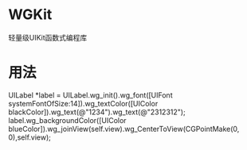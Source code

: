 # WGKit
轻量级UIKit函数式编程库

# 用法
UILabel *label = UILabel.wg_init().wg_font([UIFont systemFontOfSize:14]).wg_textColor([UIColor blackColor]).wg_text(@"1234").wg_text(@"2312312");
label.wg_backgroundColor([UIColor blueColor]).wg_joinView(self.view).wg_CenterToView(CGPointMake(0, 0),self.view);
